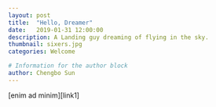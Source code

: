 ```yaml
---
layout: post
title:  "Hello, Dreamer"
date:   2019-01-31 12:00:00
description: A Landing guy dreaming of flying in the sky.
thumbnail: sixers.jpg
categories: Welcome

# Information for the author block
author: Chengbo Sun
---
```

 [enim ad minim][link1] 
